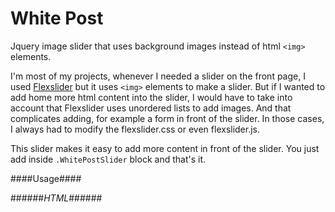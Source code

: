 

# White Post #

Jquery image slider that uses background images instead of html `<img>` elements.

I'm most of my projects, whenever I needed a slider on the front page, I used [Flexslider](http://flexslider.woothemes.com) but it uses `<img>` elements to make a slider. But if I wanted to add home more html content into the slider, I would have to take into account that Flexslider uses unordered lists to add images. And that complicates adding, for example a form in front of the slider. In those cases, I always had to modify the flexslider.css or even flexslider.js.

This slider makes it easy to add more content in front of the slider. You just add inside `.WhitePostSlider` block and that's it. 

####Usage####


######*HTML*######


